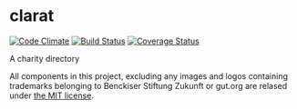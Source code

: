 clarat
======

[![Code Climate](https://codeclimate.com/github/clarat-org/clarat/badges/gpa.svg)](https://codeclimate.com/github/clarat-org/clarat) [![Build Status](https://travis-ci.org/clarat-org/clarat.svg?branch=master)](https://travis-ci.org/clarat-org/clarat) [![Coverage Status](https://img.shields.io/coveralls/clarat-org/clarat.svg)](https://coveralls.io/r/clarat-org/clarat)

A charity directory

All components in this project, excluding any images and logos containing trademarks belonging to Benckiser Stiftung Zukunft or gut.org are relased under [the MIT license](LICENSE).
